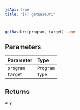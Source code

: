 ```yaml
---
jsApi: true
title: "[F] getBaseUri"

---
```

```ts
getBaseUri(program, target): any
```

## Parameters

| Parameter | Type |
| :------ | :------ |
| `program` | `Program` |
| `target` | `Type` |

## Returns

`any`
